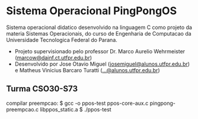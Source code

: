 # Sistema Operacional PingPongOS
Sistema operacional didatico desenvolvido na linguagem C como projeto da materia Sistemas Operacionais, do curso de Engenharia de Computacao da Universidade Tecnologica Federal do Parana.
* Projeto supervisionado pelo professor Dr. Marco Aurelio Wehrmeister (marcow@dainf.ct.utfpr.edu.br)
* Desenvolvido por Jose Otavio Miguel (josemiguel@alunos.utfpr.edu.br) e Matheus Vinicius Barcaro Turatti (...@alunos.utfpr.edu.br)

## Turma CSO30-S73

compilar preempcao:
$ gcc -o ppos-test ppos-core-aux.c pingpong-preempcao.c libppos_static.a
$ ./ppos-test
